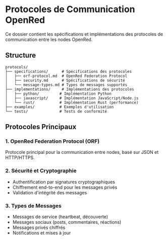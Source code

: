 # Protocoles de Communication OpenRed

Ce dossier contient les spécifications et implémentations des protocoles de communication entre les nodes OpenRed.

## Structure

```
protocols/
├── specifications/      # Spécifications des protocoles
│   ├── orf-protocol.md  # OpenRed Federation Protocol
│   ├── security.md      # Spécifications de sécurité
│   └── message-types.md # Types de messages supportés
├── implementations/     # Implémentations des protocoles
│   ├── python/         # Implémentation Python
│   ├── javascript/     # Implémentation JavaScript/Node.js
│   └── rust/           # Implémentation Rust (performance)
├── examples/           # Exemples d'utilisation
└── tests/              # Tests de conformité
```

## Protocoles Principaux

### 1. OpenRed Federation Protocol (ORF)
Protocole principal pour la communication entre nodes, basé sur JSON et HTTP/HTTPS.

### 2. Sécurité et Cryptographie
- Authentification par signatures cryptographiques
- Chiffrement end-to-end pour les messages privés
- Validation d'intégrité des messages

### 3. Types de Messages
- Messages de service (heartbeat, découverte)
- Messages sociaux (posts, commentaires, réactions)
- Messages privés chiffrés
- Notifications et mises à jour